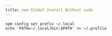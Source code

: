 ```yaml
---
title: npm Global Install Without sudo
---
```


    npm config set prefix ~/.local
    echo 'PATH=~/.local/bin:$PATH' >> ~/.profile
